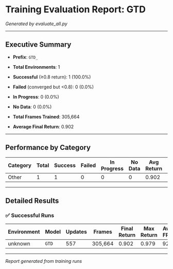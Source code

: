 # Training Evaluation Report: GTD

*Generated by evaluate_all.py*

---

## Executive Summary

- **Prefix**: `GTD_`
- **Total Environments**: 1
- **Successful** (≥0.8 return): 1 (100.0%)
- **Failed** (converged but <0.8): 0 (0.0%)
- **In Progress**: 0 (0.0%)
- **No Data**: 0 (0.0%)

- **Total Frames Trained**: 305,664
- **Average Final Return**: 0.902

---

## Performance by Category

| Category | Total | Success | Failed | In Progress | No Data | Avg Return | Total Frames |
|----------|-------|---------|--------|-------------|---------|------------|-------------|
| Other | 1 | 1 | 0 | 0 | 0 | 0.902 | 305,664 |

---

## Detailed Results

### ✅ Successful Runs

| Environment | Model | Updates | Frames | Final Return | Max Return | Avg FPS |
|-------------|-------|---------|--------|--------------|------------|--------|
| unknown | `GTD` | 557 | 305,664 | 0.902 | 0.979 | 920 |

---

*Report generated from training runs*
